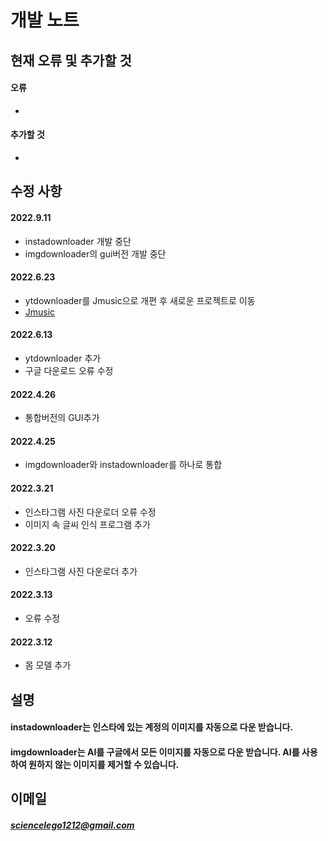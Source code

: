 # 개발 노트

## 현재 오류 및 추가할 것
#### 오류
 - 

#### 추가할 것
 - 

## 수정 사항
#### 2022.9.11
 - instadownloader 개발 중단
 - imgdownloader의 gui버전 개발 중단

#### 2022.6.23
 - ytdownloader를 Jmusic으로 개편 후 새로운 프로젝트로 이동
 - [Jmusic](https://github.com/leejuneyeol/Jmusic "Jmusic으로")

#### 2022.6.13
 - ytdownloader 추가
 - 구글 다운로드 오류 수정

#### 2022.4.26
 - 통합버전의 GUI추가

#### 2022.4.25
 - imgdownloader와 instadownloader를 하나로 통합

#### 2022.3.21
- 인스타그램 사진 다운로더 오류 수정
- 이미지 속 글씨 인식 프로그램 추가

#### 2022.3.20
- 인스타그램 사진 다운로더 추가

#### 2022.3.13
- 오류 수정

#### 2022.3.12
- 몸 모델 추가

## 설명
#### instadownloader는 인스타에 있는 계정의 이미지를 자동으로 다운 받습니다.
#### imgdownloader는 AI를 구글에서 모든 이미지를 자동으로 다운 받습니다. AI를 사용하여 원하지 않는 이미지를 제거할 수 있습니다.

## 이메일
##### <sciencelego1212@gmail.com>